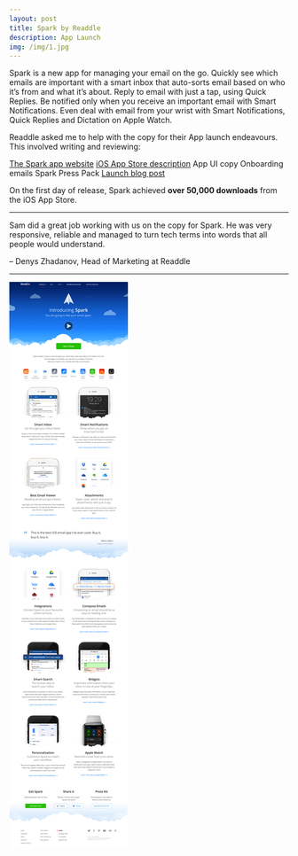 ```yaml
---
layout: post
title: Spark by Readdle
description: App Launch
img: /img/1.jpg
---
```


Spark is a new app for managing your email on the go. Quickly see which emails are important with a smart inbox that auto-sorts email based on who it’s from and what it’s about. Reply to email with just a tap, using Quick Replies. Be notified only when you receive an important email with Smart Notifications. Even deal with email from your wrist with Smart Notifications, Quick Replies and Dictation on Apple Watch.

Readdle asked me to help with the copy for their App launch endeavours. This involved writing and reviewing:

[The Spark app website](https://readdle.com/products/spark)
[iOS App Store description](https://itunes.apple.com/gb/app/spark-fast-smart-email-for/id997102246?mt=8)
App UI copy
Onboarding emails
Spark Press Pack
[Launch blog post](https://readdle.com/blog/2015/05/introducing-spark/)

On the first day of release, Spark achieved **over 50,000 downloads** from the iOS App Store.

---

Sam did a great job working with us on the copy for Spark. He was very responsive, reliable and managed to turn tech terms into words that all people would understand.

– Denys Zhadanov, Head of Marketing at Readdle

---

<img src="/img/readdle_com_products_spark.png">
 